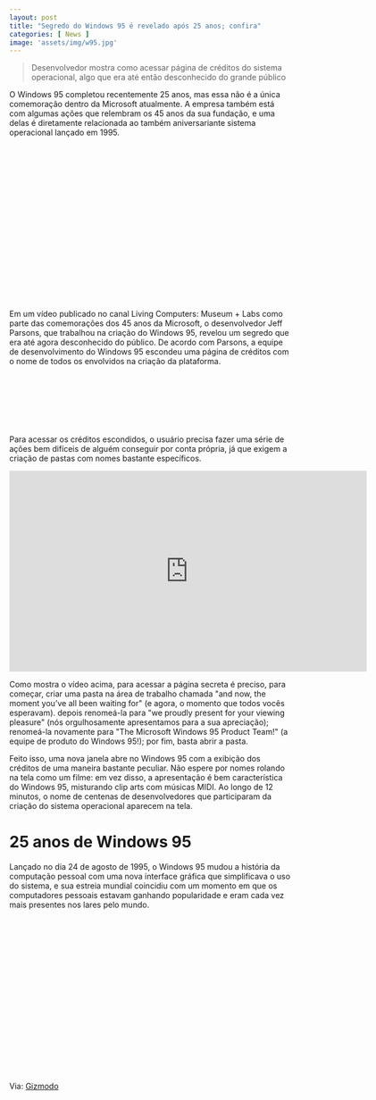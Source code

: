 ```yaml
---
layout: post
title: "Segredo do Windows 95 é revelado após 25 anos; confira"
categories: [ News ]
image: 'assets/img/w95.jpg'
---
```


> Desenvolvedor mostra como acessar página de créditos do sistema operacional, algo que era até então desconhecido do grande público

O Windows 95 completou recentemente 25 anos, mas essa não é a única comemoração dentro da Microsoft atualmente. A empresa também está com algumas ações que relembram os 45 anos da sua fundação, e uma delas é diretamente relacionada ao também aniversariante sistema operacional lançado em 1995.

<!-- QUADRADO -->
<script async src="//pagead2.googlesyndication.com/pagead/js/adsbygoogle.js"></script>
<ins class="adsbygoogle"
style="display:inline-block;width:336px;height:280px"
data-ad-client="ca-pub-2838251107855362"
data-ad-slot="5351066970"></ins>
<script>
(adsbygoogle = window.adsbygoogle || []).push({});
</script>

Em um vídeo publicado no canal Living Computers: Museum + Labs como parte das comemorações dos 45 anos da Microsoft, o desenvolvedor Jeff Parsons, que trabalhou na criação do Windows 95, revelou um segredo que era até agora desconhecido do público. De acordo com Parsons, a equipe de desenvolvimento do Windows 95 escondeu uma página de créditos com o nome de todos os envolvidos na criação da plataforma.

<!-- MINI ANÚNCIO -->
<script async src="//pagead2.googlesyndication.com/pagead/js/adsbygoogle.js"></script>
<!-- Games Root -->
<ins class="adsbygoogle"
style="display:inline-block;width:730px;height:95px"
data-ad-client="ca-pub-2838251107855362"
data-ad-slot="5351066970"></ins>
<script>
(adsbygoogle = window.adsbygoogle || []).push({});
</script>

Para acessar os créditos escondidos, o usuário precisa fazer uma série de ações bem difíceis de alguém conseguir por conta própria, já que exigem a criação de pastas com nomes bastante específicos.

<iframe width="640" height="360" src="https://www.youtube.com/embed/M7RdmDM7YVk" frameborder="0" allow="accelerometer; autoplay; encrypted-media; gyroscope; picture-in-picture" allowfullscreen></iframe>

<!-- RETANGULO LARGO 2 -->
<script async src="//pagead2.googlesyndication.com/pagead/js/adsbygoogle.js"></script>
<ins class="adsbygoogle"
style="display:block; text-align:center;"
data-ad-layout="in-article"
data-ad-format="fluid"
data-ad-client="ca-pub-2838251107855362"
data-ad-slot="8549252987"></ins>
<script>
(adsbygoogle = window.adsbygoogle || []).push({});
</script>

Como mostra o vídeo acima, para acessar a página secreta é preciso, para começar, criar uma pasta na área de trabalho chamada "and now, the moment you’ve all been waiting for" (e agora, o momento que todos vocês esperavam). depois renomeá-la para "we proudly present for your viewing pleasure" (nós orgulhosamente apresentamos para a sua apreciação); renomeá-la novamente para "The Microsoft Windows 95 Product Team!" (a equipe de produto do Windows 95!); por fim, basta abrir a pasta.

Feito isso, uma nova janela abre no Windows 95 com a exibição dos créditos de uma maneira bastante peculiar. Não espere por nomes rolando na tela como um filme: em vez disso, a apresentação é bem característica do Windows 95, misturando clip arts com músicas MIDI. Ao longo de 12 minutos, o nome de centenas de desenvolvedores que participaram da criação do sistema operacional aparecem na tela.

<!-- RETANGULO LARGO -->
<script async src="https://pagead2.googlesyndication.com/pagead/js/adsbygoogle.js"></script>
<!-- Informat -->
<ins class="adsbygoogle"
style="display:block"
data-ad-client="ca-pub-2838251107855362"
data-ad-slot="2327980059"
data-ad-format="auto"
data-full-width-responsive="true"></ins>
<script>
(adsbygoogle = window.adsbygoogle || []).push({});
</script>

# 25 anos de Windows 95

Lançado no dia 24 de agosto de 1995, o Windows 95 mudou a história da computação pessoal com uma nova interface gráfica que simplificava o uso do sistema, e sua estreia mundial coincidiu com um momento em que os computadores pessoais estavam ganhando popularidade e eram cada vez mais presentes nos lares pelo mundo.

<!-- QUADRADO -->
<script async src="//pagead2.googlesyndication.com/pagead/js/adsbygoogle.js"></script>
<ins class="adsbygoogle"
style="display:inline-block;width:336px;height:280px"
data-ad-client="ca-pub-2838251107855362"
data-ad-slot="5351066970"></ins>
<script>
(adsbygoogle = window.adsbygoogle || []).push({});
</script>

Via: [ Gizmodo ](https://gizmodo.com/you-probably-never-found-this-wholesome-windows-95-east-1844940734)
